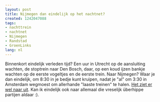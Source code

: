 ```yaml
---
layout: post
title: Nijmegen dan eindelijk op het nachtnet?
created: 1242047088
tags:
- nachttrein
- nachtnet
- Nijmegen
- Randstad
- GroenLinks
lang: nl
---
```

Binnenkort eindelijk verleden tijd? Een uur in Utrecht op de aansluiting wachten, de stoptrein naar Den Bosch, daar, op een koud ijzen bankje wachten op de eerste vogeltjes en de eerste trein. Naar Nijmegen? Waar je dan eindelijk, om 8:30 in je bedje kunt kruipen, nadat je "al" om 3:30 in Amsterdam wegmoest om allerhande "laaste treinen" te halen. [Het ziet er wel naar uit](http://nijmegen.groenlinks.nl/node/25828). Kan ik eindelijk ook naar allemaal die vreselijk überhippe partijen aldaar :).

